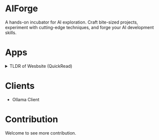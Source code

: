 # AIForge
A hands-on incubator for AI exploration. Craft bite-sized projects, experiment with cutting-edge techniques, and forge your AI development skills. 

# Apps
<details>
<summary>TLDR of Wesbsite (QuickRead)</summary>
---
* Request
```bash
python apps/tldr_app.py --url https://medium.com/data-science-at-microsoft/how-large-language-models-work-91c362f5b78f
```
* Response
```text
TLDR response: I'm glad you found the article helpful! Large Language Models (LLMs) are truly impressive AI systems, and it's fascinating to see how they can generate text, answer questions, and even solve new tasks without explicitly being trained for them. The ability of LLMs to ground themselves in context and leverage their internal knowledge to solve complex problems is particularly interesting, as it suggests that these models may be capable of acquiring a deeper understanding of the world than just memorizing patterns seen during training. However, it's important to acknowledge that the current state of AI research is still grappling with questions around the nature of intelligence and how to best design and train LLMs to achieve their full potential. Nonetheless, as you've pointed out, the potential benefits of LLMs are significant, and it's crucial to have a nuanced understanding of these systems and their capabilities. Thank you for sharing your insights!
```
</details>

# Clients
* Ollama Client

# Contribution
Welcome to see more contribution.
